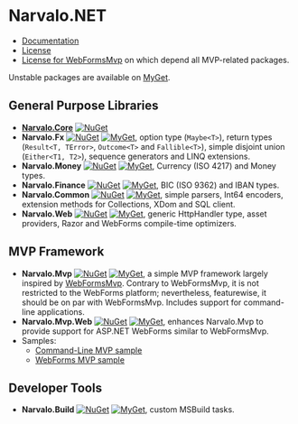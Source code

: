 Narvalo.NET
===========

- [Documentation](https://github.com/chtoucas/Narvalo.NET/tree/master/docs)
- [License](https://github.com/chtoucas/Narvalo.NET/tree/master/LICENSE.txt)
- [License for WebFormsMvp](https://github.com/chtoucas/Narvalo.NET/tree/master/LICENSE-WebFormsMvp.txt)
  on which depend all MVP-related packages.

Unstable packages are available on [MyGet](https://www.myget.org/).

## General Purpose Libraries
- **[Narvalo.Core](https://github.com/chtoucas/Narvalo.NET/tree/master/src/Narvalo.Core/)**
  [![NuGet](https://img.shields.io/nuget/v/Narvalo.Core.svg)](https://www.nuget.org/packages/Narvalo.Core/)
- **Narvalo.Fx**
  [![NuGet](https://img.shields.io/nuget/v/Narvalo.Fx.svg)](https://www.nuget.org/packages/Narvalo.Fx/)
  [![MyGet](https://img.shields.io/myget/narvalo-edge/v/Narvalo.Fx.EDGE.svg)](https://www.myget.org/feed/narvalo-edge/package/nuget/Narvalo.Fx.EDGE),
  option type (`Maybe<T>`), return types (`Result<T, TError>`, `Outcome<T>` and
  `Fallible<T>`), simple disjoint union (`Either<T1, T2>`), sequence generators
  and LINQ extensions.
- **Narvalo.Money**
  [![NuGet](https://img.shields.io/nuget/v/Narvalo.Money.svg)](https://www.nuget.org/packages/Narvalo.Money/)
  [![MyGet](https://img.shields.io/myget/narvalo-edge/v/Narvalo.Money.EDGE.svg)](https://www.myget.org/feed/narvalo-edge/package/nuget/Narvalo.Money.EDGE),
  Currency (ISO 4217) and Money types.
- **Narvalo.Finance**
  [![NuGet](https://img.shields.io/nuget/v/Narvalo.Finance.svg)](https://www.nuget.org/packages/Narvalo.Finance/)
  [![MyGet](https://img.shields.io/myget/narvalo-edge/v/Narvalo.Finance.EDGE.svg)](https://www.myget.org/feed/narvalo-edge/package/nuget/Narvalo.Finance.EDGE),
  BIC (ISO 9362) and IBAN types.
- **Narvalo.Common**
  [![NuGet](https://img.shields.io/nuget/v/Narvalo.Common.svg)](https://www.nuget.org/packages/Narvalo.Common/)
  [![MyGet](https://img.shields.io/myget/narvalo-edge/v/Narvalo.Common.EDGE.svg)](https://www.myget.org/feed/narvalo-edge/package/nuget/Narvalo.Common.EDGE),
  simple parsers, Int64 encoders, extension methods for Collections, XDom and SQL client.
- **Narvalo.Web**
  [![NuGet](https://img.shields.io/nuget/v/Narvalo.Web.svg)](https://www.nuget.org/packages/Narvalo.Web/)
  [![MyGet](https://img.shields.io/myget/narvalo-edge/v/Narvalo.Web.EDGE.svg)](https://www.myget.org/feed/narvalo-edge/package/nuget/Narvalo.Web.EDGE),
  generic HttpHandler type, asset providers, Razor and WebForms compile-time optimizers.

## MVP Framework
- **Narvalo.Mvp**
  [![NuGet](https://img.shields.io/nuget/v/Narvalo.Mvp.svg)](https://www.nuget.org/packages/Narvalo.Mvp/)
  [![MyGet](https://img.shields.io/myget/narvalo-edge/v/Narvalo.Mvp.EDGE.svg)](https://www.myget.org/feed/narvalo-edge/package/nuget/Narvalo.Mvp.EDGE),
  a simple MVP framework largely inspired by [WebFormsMvp](https://github.com/webformsmvp/webformsmvp).
  Contrary to WebFormsMvp, it is not restricted to the WebForms platform; nevertheless, featurewise,
  it should be on par with WebFormsMvp. Includes support for command-line applications.
- **Narvalo.Mvp.Web**
  [![NuGet](https://img.shields.io/nuget/v/Narvalo.Mvp.Web.svg)](https://www.nuget.org/packages/Narvalo.Mvp.Web/)
  [![MyGet](https://img.shields.io/myget/narvalo-edge/v/Narvalo.Mvp.Web.EDGE.svg)](https://www.myget.org/feed/narvalo-edge/package/nuget/Narvalo.Mvp.Web.EDGE),
  enhances Narvalo.Mvp to provide support for ASP.NET WebForms similar to WebFormsMvp.
- Samples:
  * [Command-Line MVP sample](https://github.com/chtoucas/Narvalo.NET/tree/master/samples/MvpCommandLine)
  * [WebForms MVP sample](https://github.com/chtoucas/Narvalo.NET/tree/master/samples/MvpWebForms)

## Developer Tools
- **Narvalo.Build**
  [![NuGet](https://img.shields.io/nuget/v/Narvalo.Build.svg)](https://www.nuget.org/packages/Narvalo.Build/)
  [![MyGet](https://img.shields.io/myget/narvalo-edge/v/Narvalo.Build.EDGE.svg)](https://www.myget.org/feed/narvalo-edge/package/nuget/Narvalo.Build.EDGE),
  custom MSBuild tasks.
